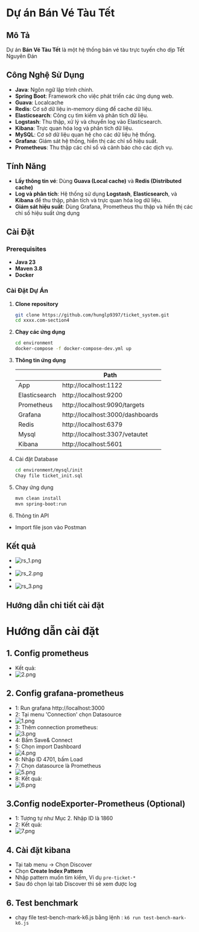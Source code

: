 # Dự án Bán Vé Tàu Tết

## Mô Tả
Dự án **Bán Vé Tàu Tết** là một hệ thống bán vé tàu trực tuyến cho dịp Tết Nguyên Đán

## Công Nghệ Sử Dụng
- **Java**: Ngôn ngữ lập trình chính.
- **Spring Boot**: Framework cho việc phát triển các ứng dụng web.
- **Guava**: Localcache 
- **Redis**: Cơ sở dữ liệu in-memory dùng để cache dữ liệu.
- **Elasticsearch**: Công cụ tìm kiếm và phân tích dữ liệu.
- **Logstash**: Thu thập, xử lý và chuyển log vào Elasticsearch.
- **Kibana**: Trực quan hóa log và phân tích dữ liệu.
- **MySQL**: Cơ sở dữ liệu quan hệ cho các dữ liệu hệ thống.
- **Grafana**: Giám sát hệ thống, hiển thị các chỉ số hiệu suất.
- **Prometheus**: Thu thập các chỉ số và cảnh báo cho các dịch vụ.

## Tính Năng
- **Lấy thông tin vé**: Dùng **Guava (Local cache)** và **Redis (Distributed cache)**
- **Log và phân tích**: Hệ thống sử dụng **Logstash**, **Elasticsearch**, và **Kibana** để thu thập, phân tích và trực quan hóa log dữ liệu.
- **Giám sát hiệu suất**: Dùng Grafana, Prometheus thu thập và hiển thị các chỉ số hiệu suất ứng dụng
## Cài Đặt

### Prerequisites
- **Java 23**
- **Maven 3.8**
- **Docker** 

### Cài Đặt Dự Án
1. **Clone repository**
   ```bash
   git clone https://github.com/hunglp9397/ticket_system.git
   cd xxxx.com-section4
2. **Chạy các ứng dụng**
   ```bash
   cd environment
   docker-compose -f docker-compose-dev.yml up
   
3. **Thông tin ứng dụng**

   |               | Path                             |
   |---------------|----------------------------------|
   | App           | http://localhost:1122            |
   | Elasticsearch | http://localhost:9200            |
   | Prometheus    | http://localhost:9090/targets    |
   | Grafana       | http://localhost:3000/dashboards |
   | Redis         | http://localhost:6379            |
   | Mysql         | http://localhost:3307/vetautet   |
   | Kibana        | http://localhost:5601            |


3. Cài đặt Database
   ```bash
   cd environment/mysql/init
   Chạy file ticket_init.sql
   
4. Chạy ứng dụng
   ```bash
   mvn clean install
   mvn spring-boot:run

5. Thông tin API
- Import file json vào Postman 
## Kết quả
- ![rs_1.png](images_readme%2Frs_1.png)
- 
- ![rs_2.png](images_readme%2Frs_2.png)
- 
- ![rs_3.png](images_readme%2Frs_3.png)
## Hướng dẫn chi tiết cài đặt

# Hướng dẫn cài đặt
## 1. Config prometheus
- Kết quả:
- ![2.png](images_readme%2F2.png)

## 2. Config grafana-prometheus
- 1: Run grafana http://localhost:3000
- 2:  Tại menu 'Connection' chọn Datasource
- ![1.png](images_readme%2F1.png)
- 3:  Thêm connection prometheus:
- ![3.png](images_readme%2F3.png)
- 4:  Bấm Save& Connect
- 5: Chọn import Dashboard
- ![4.png](images_readme%2F4.png)
- 6: Nhập ID 4701, bấm Load
- 7: Chọn datasource là Prometheus
- ![5.png](images_readme%2F5.png)
- 8: Kết quả:
- ![6.png](images_readme%2F6.png)

## 3.Config nodeExporter-Prometheus (Optional)
- 1: Tương tự như Mục 2. Nhập ID là 1860
- 2: Kết quả:
- ![7.png](images_readme%2F7.png)

## 4. Cài đặt kibana 
- Tại tab menu -> Chọn Discover
- Chọn **Create Index Pattern**
- Nhập pattern muốn tìm kiếm, Ví dụ `pre-ticket-*`
- Sau đó chọn lại tab Discover thì sẽ xem được log
## 6. Test benchmark
- chạy file test-bench-mark-k6.js bằng lệnh : `k6 run test-bench-mark-k6.js`